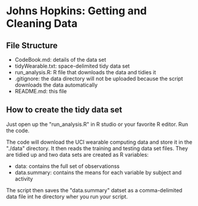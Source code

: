 # Johns Hopkins: Getting and Cleaning Data

## File Structure 
* CodeBook.md: details of the data set 
* tidyWearable.txt: space-delimited tidy data set 
* run\_analysis.R: R file that downloads the data and tidies it 
* .gitignore: the data directory will not be uploaded because the script
              downloads the data automatically  
* README.md: this file 

## How to create the tidy data set 
Just open up the "run\_analysis.R" in R studio or your favorite 
R editor. Run the code. 

The code will download the UCI wearable computing data and store it 
in the "./data" directory. It then reads the training and testing 
data set files. They are tidied up and two data sets are created 
as R variables: 

* data: contains the full set of observationss
* data.summary: contains the means for each variable by subject and activity

The script then saves the "data.summary" datset as a comma-delimited
data file int he directory wher you run your script. 


